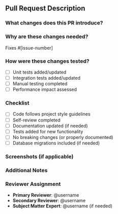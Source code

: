 
## Pull Request Description

### What changes does this PR introduce?
<!-- Briefly describe the changes -->

### Why are these changes needed?
<!-- Link to issue or explain the problem being solved -->
Fixes #[issue-number]

### How were these changes tested?
- [ ] Unit tests added/updated
- [ ] Integration tests added/updated
- [ ] Manual testing completed
- [ ] Performance impact assessed

### Checklist
- [ ] Code follows project style guidelines
- [ ] Self-review completed
- [ ] Documentation updated (if needed)
- [ ] Tests added for new functionality
- [ ] No breaking changes (or properly documented)
- [ ] Database migrations included (if needed)

### Screenshots (if applicable)
<!-- Add screenshots for UI changes -->

### Additional Notes
<!-- Any additional context or notes for reviewers -->

### Reviewer Assignment
- **Primary Reviewer**: @username
- **Secondary Reviewer**: @username
- **Subject Matter Expert**: @username (if needed)
